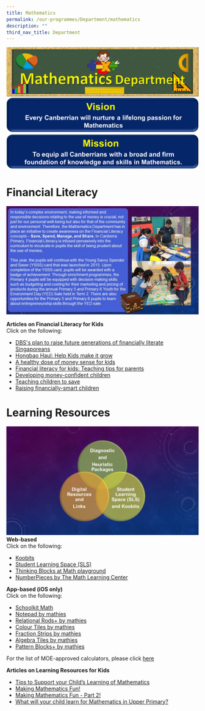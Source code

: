 ```yaml
---
title: Mathematics
permalink: /our-programmes/Department/mathematics
description: ""
third_nav_title: Department
---
```

![](/images/Math%20Dept%20Banner.png)
![](/images/Math%20Vision%20Banner.png)
![](/images/Math%20Mission%20Banner.png)

# Financial Literacy

![](/images/Fin%20Lit.jpg)

**Articles on Financial Literacy for Kids**<br>
Click on the following:
* [DBS's plan to raise future generations of financially literate Singaporeans](https://e27.co/inside-dbss-plan-to-raise-future-generations-of-financially-literate-singaporeans-20170105/)
* [Hongbao Haul: Help Kids make it grow](https://www.straitstimes.com/business/hongbao-haul-help-kids-make-it-grow)
* [A healthy dose of money sense for kids](https://www.straitstimes.com/singapore/education/a-healthy-dose-of-money-sense-for-kids)
* [Financial literacy for kids: Teaching tips for parents](https://www.straitstimes.com/singapore/financial-literacy-for-kids-teaching-tips-for-parents)
* [Developing money-confident children](https://www.todayonline.com/singapore/developing-money-confident-children)
* [Teaching children to save](https://www.todayonline.com/business/teaching-children-save)
* [Raising financially-smart children](https://www.todayonline.com/commentary/raising-financially-smart-children)


# Learning Resources
![](/images/Slide1-5.jpg)
**Web-based**<br>
Click on the following:
* [Koobits ](https://member.koobits.com/)
* [Student Learning Space (SLS)](https://vle.learning.moe.edu.sg/login)
* [Thinking Blocks at Math playground](https://www.mathplayground.com/thinkingblocks.html)
* [NumberPieces by The Math Learning Center](https://apps.mathlearningcenter.org/number-pieces/)

**App-based (iOS only)**<br>
Click on the following:
* [Schoolkit Math](https://apps.apple.com/sg/app/schoolkit-math/id775643572)
* [Notepad by mathies](https://apps.apple.com/ca/app/notepad-by-mathies/id969193096)
* [Relational Rods+ by mathies](https://apps.apple.com/ca/app/relational-rods-by-mathies/id960682555)
* [Colour Tiles by mathies](https://apps.apple.com/ca/app/colour-tiles-by-mathies/id1170196025)
* [Fraction Strips by mathies](https://apps.apple.com/ca/app/fraction-strips-by-mathies/id1233729371)
* [Algebra Tiles by mathies](https://apps.apple.com/ca/app/algebra-tiles-by-mathies/id1462906251)
* [Pattern Blocks+ by mathies](https://apps.apple.com/ca/app/pattern-blocks-by-mathies/id1451545067)

For the list of MOE-approved calculators, please click [here](https://www.seab.gov.sg/home/examinations/approved-calculators)

**Articles on Learning Resources for Kids**
* [Tips to Support your Child’s Learning of Mathematics](https://www.schoolbag.edu.sg/story/tips-to-support-your-child-s-learning-of-mathematics)
* [Making Mathematics Fun!](https://www.schoolbag.edu.sg/story/making-mathematics-fun)
* [Making Mathematics Fun - Part 2!](https://www.schoolbag.edu.sg/story/making-mathematics-fun-part-two)
* [What will your child learn for Mathematics in Upper Primary?](https://www.schoolbag.edu.sg/story/what-will-your-child-learn-for-mathematics-in-upper-primary)